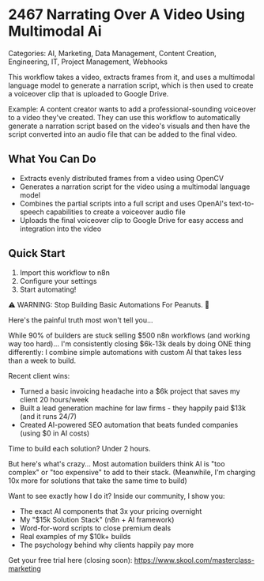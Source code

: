 # 2467 Narrating Over A Video Using Multimodal Ai

Categories: AI, Marketing, Data Management, Content Creation, Engineering, IT, Project Management, Webhooks

This workflow takes a video, extracts frames from it, and uses a multimodal language model to generate a narration script, which is then used to create a voiceover clip that is uploaded to Google Drive.

Example: A content creator wants to add a professional-sounding voiceover to a video they've created. They can use this workflow to automatically generate a narration script based on the video's visuals and then have the script converted into an audio file that can be added to the final video.

## What You Can Do
- Extracts evenly distributed frames from a video using OpenCV
- Generates a narration script for the video using a multimodal language model
- Combines the partial scripts into a full script and uses OpenAI's text-to-speech capabilities to create a voiceover audio file
- Uploads the final voiceover clip to Google Drive for easy access and integration into the video

## Quick Start
1. Import this workflow to n8n
2. Configure your settings
3. Start automating!

⚠️ WARNING: Stop Building Basic Automations For Peanuts. 🚫

Here's the painful truth most won't tell you...

While 90% of builders are stuck selling $500 n8n workflows (and working way too hard)...
I'm consistently closing $6k-13k deals by doing ONE thing differently:
I combine simple automations with custom AI that takes less than a week to build.

Recent client wins:
* Turned a basic invoicing headache into a $6k project that saves my client 20 hours/week
* Built a lead generation machine for law firms - they happily paid $13k (and it runs 24/7)
* Created AI-powered SEO automation that beats funded companies (using $0 in AI costs)

Time to build each solution? Under 2 hours.

But here's what's crazy...
Most automation builders think AI is "too complex" or "too expensive" to add to their stack.
(Meanwhile, I'm charging 10x more for solutions that take the same time to build)

Want to see exactly how I do it?
Inside our community, I show you:
* The exact AI components that 3x your pricing overnight
* My "$15k Solution Stack" (n8n + AI framework)
* Word-for-word scripts to close premium deals
* Real examples of my $10k+ builds
* The psychology behind why clients happily pay more

Get your free trial here (closing soon): https://www.skool.com/masterclass-marketing
